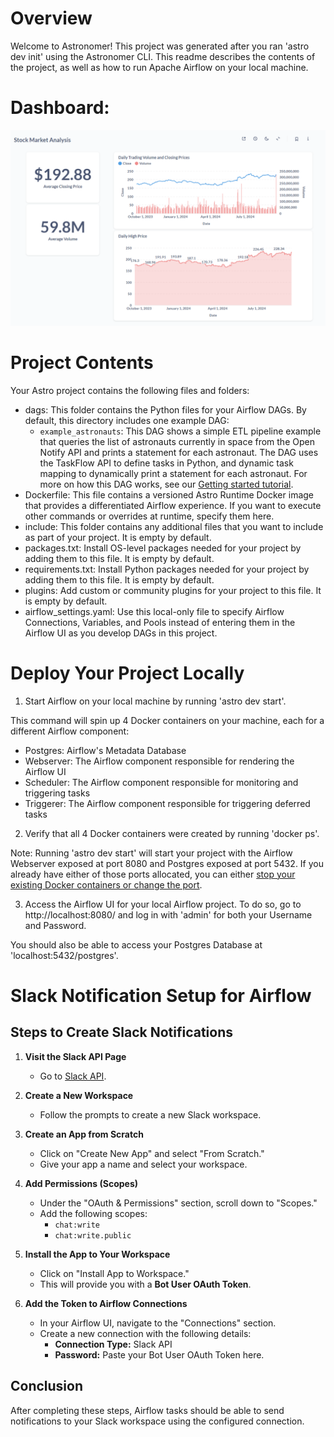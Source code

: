 Overview
========

Welcome to Astronomer! This project was generated after you ran 'astro dev init' using the Astronomer CLI. This readme describes the contents of the project, as well as how to run Apache Airflow on your local machine.

Dashboard:
==========
![Stock Market Analysis](airflow_pipeline/include/dashboard/stock-market-analysis.png)

Project Contents
================

Your Astro project contains the following files and folders:

- dags: This folder contains the Python files for your Airflow DAGs. By default, this directory includes one example DAG:
    - `example_astronauts`: This DAG shows a simple ETL pipeline example that queries the list of astronauts currently in space from the Open Notify API and prints a statement for each astronaut. The DAG uses the TaskFlow API to define tasks in Python, and dynamic task mapping to dynamically print a statement for each astronaut. For more on how this DAG works, see our [Getting started tutorial](https://www.astronomer.io/docs/learn/get-started-with-airflow).
- Dockerfile: This file contains a versioned Astro Runtime Docker image that provides a differentiated Airflow experience. If you want to execute other commands or overrides at runtime, specify them here.
- include: This folder contains any additional files that you want to include as part of your project. It is empty by default.
- packages.txt: Install OS-level packages needed for your project by adding them to this file. It is empty by default.
- requirements.txt: Install Python packages needed for your project by adding them to this file. It is empty by default.
- plugins: Add custom or community plugins for your project to this file. It is empty by default.
- airflow_settings.yaml: Use this local-only file to specify Airflow Connections, Variables, and Pools instead of entering them in the Airflow UI as you develop DAGs in this project.

Deploy Your Project Locally
===========================

1. Start Airflow on your local machine by running 'astro dev start'.

This command will spin up 4 Docker containers on your machine, each for a different Airflow component:

- Postgres: Airflow's Metadata Database
- Webserver: The Airflow component responsible for rendering the Airflow UI
- Scheduler: The Airflow component responsible for monitoring and triggering tasks
- Triggerer: The Airflow component responsible for triggering deferred tasks

2. Verify that all 4 Docker containers were created by running 'docker ps'.

Note: Running 'astro dev start' will start your project with the Airflow Webserver exposed at port 8080 and Postgres exposed at port 5432. If you already have either of those ports allocated, you can either [stop your existing Docker containers or change the port](https://www.astronomer.io/docs/astro/cli/troubleshoot-locally#ports-are-not-available-for-my-local-airflow-webserver).

3. Access the Airflow UI for your local Airflow project. To do so, go to http://localhost:8080/ and log in with 'admin' for both your Username and Password.

You should also be able to access your Postgres Database at 'localhost:5432/postgres'.

# Slack Notification Setup for Airflow

## Steps to Create Slack Notifications

1. **Visit the Slack API Page**
   - Go to [Slack API](https://api.slack.com/).

2. **Create a New Workspace**
   - Follow the prompts to create a new Slack workspace.

3. **Create an App from Scratch**
   - Click on "Create New App" and select "From Scratch."
   - Give your app a name and select your workspace.

4. **Add Permissions (Scopes)**
   - Under the "OAuth & Permissions" section, scroll down to "Scopes."
   - Add the following scopes:
     - `chat:write`
     - `chat:write.public`

5. **Install the App to Your Workspace**
   - Click on "Install App to Workspace."
   - This will provide you with a **Bot User OAuth Token**.

6. **Add the Token to Airflow Connections**
   - In your Airflow UI, navigate to the "Connections" section.
   - Create a new connection with the following details:
     - **Connection Type:** Slack API
     - **Password:** Paste your Bot User OAuth Token here.

## Conclusion

After completing these steps, Airflow tasks should be able to send notifications to your Slack workspace using the configured connection.


